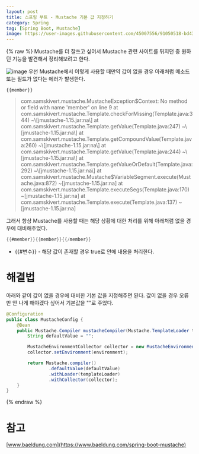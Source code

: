 ```yaml
---
layout: post
title: 스프링 부트 - Mustache 기본 값 지정하기
category: Spring
tag: [Spring Boot, Mustache]
image: https://user-images.githubusercontent.com/45007556/91050518-bd433e80-e659-11ea-883c-35c397a8a260.png
---
```


{% raw %}
Mustache를 더 잘쓰고 싶어서 Mustache 관련 사이트를 뒤지던 중 원하던 기능을 발견해서 정리해보려고 한다.

![image](https://user-images.githubusercontent.com/45007556/91050518-bd433e80-e659-11ea-883c-35c397a8a260.png)
우선 Mustache에서 이렇게 사용할 때만약 값이 없을 경우 아래처럼 메소드 또는 필드가 없다는 에러가 발생한다.

```
{{member}}
```

> com.samskivert.mustache.MustacheException$Context: No method or field with name 'member' on line 9 at com.samskivert.mustache.Template.checkForMissing(Template.java:344) ~\[jmustache-1.15.jar:na\] at com.samskivert.mustache.Template.getValue(Template.java:247) ~\[jmustache-1.15.jar:na\] at com.samskivert.mustache.Template.getCompoundValue(Template.java:260) ~\[jmustache-1.15.jar:na\] at com.samskivert.mustache.Template.getValue(Template.java:244) ~\[jmustache-1.15.jar:na\] at com.samskivert.mustache.Template.getValueOrDefault(Template.java:292) ~\[jmustache-1.15.jar:na\] at com.samskivert.mustache.Mustache$VariableSegment.execute(Mustache.java:872) ~\[jmustache-1.15.jar:na\] at com.samskivert.mustache.Template.executeSegs(Template.java:170) ~\[jmustache-1.15.jar:na\] at com.samskivert.mustache.Template.execute(Template.java:137) ~\[jmustache-1.15.jar:na\]

그래서 항상 Mustache를 사용할 때는 해당 상황에 대한 처리를 위해 아래처럼 없을 경우에 대비해주었다.

```java
{{#member}}{{member}}{{/member}}
```

- {{#변수}} - 해당 값이 존재할 경우 true로 안에 내용을 처리한다.

# 해결법

아래와 같이 값이 없을 경우에 대비한 기본 값을 지정해주면 된다.
값이 없을 경우 오류만 안 나게 해야겠다 싶어서 기본값을 ""로 주었다.

```java
@Configuration
public class MustacheConfig {
    @Bean
    public Mustache.Compiler mustacheCompiler(Mustache.TemplateLoader templateLoader, Environment environment) {
        String defaultValue = "";

        MustacheEnvironmentCollector collector = new MustacheEnvironmentCollector();
        collector.setEnvironment(environment);

        return Mustache.compiler()
                .defaultValue(defaultValue)
                .withLoader(templateLoader)
                .withCollector(collector);
    }
}
```

{% endraw %}

# 참고

[www.baeldung.com](https://www.baeldung.com/spring-boot-mustache)
